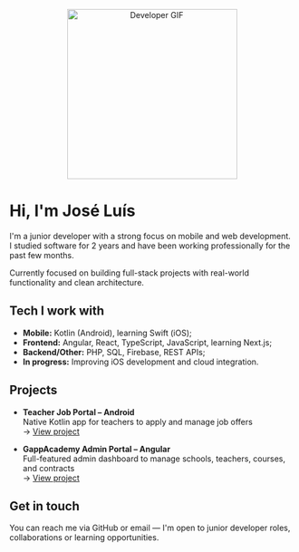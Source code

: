 <p align="center">
  <img src="https://media0.giphy.com/media/v1.Y2lkPTc5MGI3NjExNGNxcmRmaTRmZThlZnI4cDM3aXMzb3JvbHE4aDlzazBuZHJhZWNiayZlcD12MV9pbnRlcm5hbF9naWZfYnlfaWQmY3Q9Zw/9HBduC3ZIgrG8/giphy.gif" width="300" alt="Developer GIF"/>
</p>

# Hi, I'm José Luís

I'm a junior developer with a strong focus on mobile and web development.  
I studied software for 2 years and have been working professionally for the past few months.

Currently focused on building full-stack projects with real-world functionality and clean architecture.

## Tech I work with

- **Mobile:** Kotlin (Android), learning Swift (iOS);
- **Frontend:** Angular, React, TypeScript, JavaScript, learning Next.js;
- **Backend/Other:** PHP, SQL, Firebase, REST APIs;
- **In progress:** Improving iOS development and cloud integration.

## Projects

- **Teacher Job Portal – Android**  
  Native Kotlin app for teachers to apply and manage job offers  
  → [View project](https://github.com/zGaly/teacher-job-portal-android)

- **GappAcademy Admin Portal – Angular**  
  Full-featured admin dashboard to manage schools, teachers, courses, and contracts  
  → [View project](https://github.com/zGaly/teacher-job-admin-portal)

## Get in touch

You can reach me via GitHub or email — I'm open to junior developer roles, collaborations or learning opportunities.
